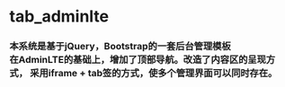 # tab_adminlte
<h3>本系统是基于jQuery，Bootstrap的一套后台管理模板</h>
<br/>
    在AdminLTE的基础上，增加了顶部导航。改造了内容区的呈现方式，
采用iframe + tab签的方式，使多个管理界面可以同时存在。